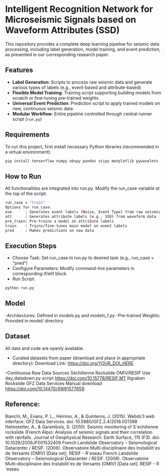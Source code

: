 # Intelligent Recognition Network for Microseismic Signals based on Waveform Attributes (SSD)

This repository provides a complete deep learning pipeline for seismic data processing, including label generation, model training, and event prediction, as presented in our corresponding research paper.

## Features
- **Label Generation**: Scripts to process raw seismic data and generate various types of labels (e.g., event-based and attribute-based)
- **Flexible Model Training**: Training script supporting building models from scratch or fine-tuning pre-trained weights
- **Universal Event Prediction**: Prediction script to apply trained models on new, continuous seismic data
- **Modular Workflow**: Entire pipeline controlled through central runner script (`run.py`)

## Requirements
To run this project, first install necessary Python libraries (recommended in a virtual environment):
```bash
pip install tensorflow numpy obspy pandas scipy matplotlib pywavelets
```

## How to Run
All functionalities are integrated into run.py. Modify the run_case variable at the top of the script:
```bash
run_case = "train"  
Options for run_case:
eve      : Generates event labels (Noise, Event Type) from raw seismic data
att      : Generates attribute labels (e.g., SSD) from waveform data
pre_train: Pre-trains a model on attribute labels
train    : Trains/fine-tunes main model on event labels
pred     : Makes predictions on new data
```
## Execution Steps
- Choose Task: Set run_case in run.py to desired task (e.g., run_case = "pred")
- Configure Parameters: Modify command-line parameters in corresponding if/elif block
- Run Script:
```bash
python run.py
```
## Model
-Architectures: Defined in models.py and models_f.py
-Pre-trained Weights: Provided in model/ directory

## Dataset
All data and code are openly available.
- Curated datasets from paper (download and place in appropriate directory):
Download Link: https://doi.org/YOUR_DOI_HERE

-Continuous Raw Data Sources
Séchilienne Rockslide	OMIV/RESIF	Use day_datadown.py script	https://doi.com/10.15778/RESIF.MT
Illgraben Rockslide	GFZ Data Services	Manual download	https://doi.com/10.14470/4W61577659.

## Reference:
Bianchi, M., Evans, P. L., Heinloo, A., & Quinteros, J. (2015). Webdc3 web interface. GFZ Data Services. doi: 10.5880/GFZ.2.4/2016.001388
Helmstetter, A., & Garambois, S. (2010). Seismic monitoring of S´echilienne rockslide (French Alps): Analysis of seismic signals and their correlation with rainfalls. Journal of Geophysical Research: Earth Surface, 115 (F3). doi: 10.1029/2009JF001532409
French Landslide Observatory – Seismological Datacenter / RESIF. (2006). Observatoire Multi-disciplinaire des Instabilit´es de Versants (OMIV) [Data set]. RESIF - R´eseau French Landslide Observatory – Seismological Datacenter / RESIF. (2006). Observatoire Multi-disciplinaire des Instabilit´es de Versants (OMIV) [Data set]. RESIF - R´eseau




